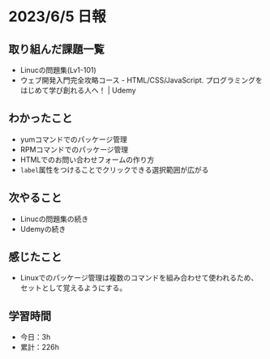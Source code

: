 # 2023/6/5 日報
## 取り組んだ課題一覧
- Linucの問題集(Lv1-101)
- ウェブ開発入門完全攻略コース - HTML/CSS/JavaScript. プログラミングをはじめて学び創れる人へ！ | Udemy

## わかったこと
- yumコマンドでのパッケージ管理
- RPMコマンドでのパッケージ管理
- HTMLでのお問い合わせフォームの作り方
- `label`属性をつけることでクリックできる選択範囲が広がる

## 次やること
- Linucの問題集の続き
- Udemyの続き

## 感じたこと
- Linuxでのパッケージ管理は複数のコマンドを組み合わせて使われるため、セットとして覚えるようにする。

## 学習時間
- 今日：3h
- 累計：226h
